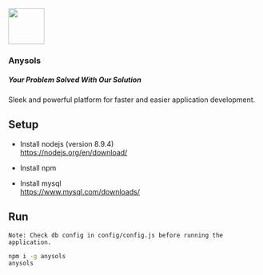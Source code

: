 
<a href="https://anysols.com/">
    <img src="http://anysols.com/assets/img/logo.png" alt="" width=72 height=72>
</a>

### Anysols
##### Your Problem Solved With Our Solution

Sleek and powerful platform for faster and easier application development.


## Setup
* Install nodejs  (version 8.9.4)  
https://nodejs.org/en/download/

* Install npm

* Install mysql  
https://www.mysql.com/downloads/

## Run
`Note: Check db config in config/config.js before running the application.`
```cmd 
npm i -g anysols
anysols
```